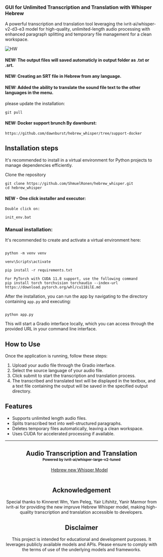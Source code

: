 <h3>GUI for Unlimited Transcription and Translation with Whisper Hebrew</h3>

A powerful transcription and translation tool leveraging the ivrit-ai/whisper-v2-d3-e3 model for high-quality, unlimited-length audio processing with enhanced paragraph splitting and temporary file management for a clean workspace.

![HW](https://github.com/ShmuelRonen/hebrew_whisper/assets/80190186/9ed4f4c1-ea5f-4c21-91b9-3c1369308dcc)

#### NEW: The output files will saved automaticly in output folder as .txt or .srt.

#### NEW: Creating an SRT file in Hebrew from any language.

#### NEW: Added the ability to translate the sound file text to the other languages in the menu.
please update the installation:
```
git pull
```

#### NEW: Docker support brunch By dawnburst:
```
https://github.com/dawnburst/hebrew_whisper/tree/support-docker
```


## Installation steps

It's recommended to install in a virtual environment for Python projects to manage dependencies efficiently.

Clone the repository

```
git clone https://github.com/ShmuelRonen/hebrew_whisper.git
cd hebrew_whisper
```

#### NEW - One click installer and executor:

```
Double click on:

init_env.bat
```

### Manual installation:

It's recommended to create and activate a virtual environment here:
```

python -m venv venv

venv\Scripts\activate

pip install -r requirements.txt

For PyTorch with CUDA 11.8 support, use the following command
pip install torch torchvision torchaudio --index-url https://download.pytorch.org/whl/cu118ilE.md
```


After the installation, you can run the app by navigating to the directory containing `app.py` and executing:
```

python app.py
```


This will start a Gradio interface locally, which you can access through the provided URL in your command line interface.

## How to Use
Once the application is running, follow these steps:
1. Upload your audio file through the Gradio interface.
2. Select the source language of your audio file.
3. Click submit to start the transcription and translation process.
4. The transcribed and translated text will be displayed in the textbox, and a text file containing the output will be saved in the specified output directory.

## Features
- Supports unlimited length audio files.
- Splits transcribed text into well-structured paragraphs.
- Deletes temporary files automatically, leaving a clean workspace.
- Uses CUDA for accelerated processing if available.

_____________

<div align="center">

<h2>Audio Transcription and Translation <br/> <span style="font-size:12px">Powered by ivrit-ai/whisper-large-v2-tuned</span> </h2>

<div>
    <a href='https://huggingface.co/ivrit-ai/whisper-v2-d3-e3' target='_blank'>Hebrew new Whisper Model</a>&emsp;
</div>
<br>

## Acknowledgement
Special thanks to Kinneret Wm, Yam Peleg, Yair Lifshitz, Yanir Marmor from ivrit-ai for providing the new impruve Hebrew Whisper model,
making high-quality transcription and translation accessible to developers.

## Disclaimer
This project is intended for educational and development purposes. It leverages publicly available models and APIs. Please ensure to comply with the terms of use of the underlying models and frameworks.
